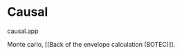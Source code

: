 # Causal
causal.app

Monte carlo, [[Back of the envelope calculation (BOTEC)]].

<!-- #utility -->

<!-- {BearID:8B06EC74-EE44-46E1-9F4F-D0B148A041D4-31003-000070EB13C0FED1} -->
